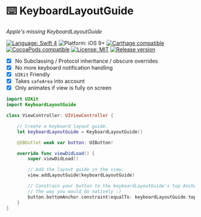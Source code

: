 # ⌨️ KeyboardLayoutGuide
*Apple's missing KeyboardLayoutGuide*

[![Language: Swift 4](https://img.shields.io/badge/language-swift4-f48041.svg?style=flat)](https://developer.apple.com/swift)
![Platform: iOS 9+](https://img.shields.io/badge/platform-iOS-blue.svg?style=flat)
[![Carthage compatible](https://img.shields.io/badge/Carthage-compatible-4BC51D.svg?style=flat)](https://github.com/Carthage/Carthage)
[![CocoaPods compatible](https://img.shields.io/badge/Cocoapods-compatible-4BC51D.svg?style=flat)](https://cocoapods.org/pods/Keyboard+LayoutGuide)
[![License: MIT](http://img.shields.io/badge/license-MIT-lightgrey.svg?style=flat)](https://github.com/s4cha/Stevia/blob/master/LICENSE)
 [![Release version](https://img.shields.io/badge/release-1.1-blue.svg)]()


- [x] No Subclassing / Protocol inheritance / obscure overrides
- [x] No more keyboard notification handling
- [x] `UIKit` Friendly
- [x] Takes `safeArea` into account
- [x] Only animates if view is fully on screen

```swift
import UIKit
import KeyboardLayoutGuide

class ViewController: UIViewController {

    // Create a keyboard layout guide.
    let keyboardLayoutGuide = KeyboardLayoutGuide()

    @IBOutlet weak var button: UIButton!

    override func viewDidLoad() {
        super.viewDidLoad()

        // Add the layout guide in the view.
        view.addLayoutGuide(keyboardLayoutGuide)

        // Constrain your button to the keyboardLayoutGuide's top Anchor
        // the way you would do natively :)
        button.bottomAnchor.constraint(equalTo: keyboardLayoutGuide.topAnchor).isActive = true
    }
}
```
